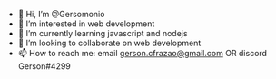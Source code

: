 - 👋 Hi, I’m @Gersomonio
- 👀 I’m interested in web development
- 🌱 I’m currently learning javascript and nodejs
- 💞️ I’m looking to collaborate on web development
- 📫 How to reach me: email gerson.cfrazao@gmail.com OR discord Gerson#4299
